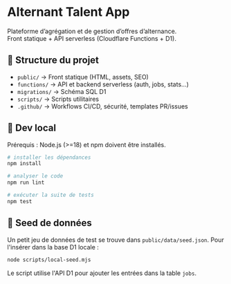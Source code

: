 # Alternant Talent App

Plateforme d’agrégation et de gestion d’offres d’alternance.  
Front statique + API serverless (Cloudflare Functions + D1).

## 🚀 Structure du projet

- `public/` → Front statique (HTML, assets, SEO)
- `functions/` → API et backend serverless (auth, jobs, stats…)
- `migrations/` → Schéma SQL D1
- `scripts/` → Scripts utilitaires
- `.github/` → Workflows CI/CD, sécurité, templates PR/issues

## 🔧 Dev local

Prérequis : Node.js (>=18) et npm doivent être installés.

```bash
# installer les dépendances
npm install

# analyser le code
npm run lint

# exécuter la suite de tests
npm test
```

## 🌱 Seed de données

Un petit jeu de données de test se trouve dans `public/data/seed.json`. Pour l'insérer dans la base D1 locale :

```bash
node scripts/local-seed.mjs
```

Le script utilise l'API D1 pour ajouter les entrées dans la table `jobs`.
